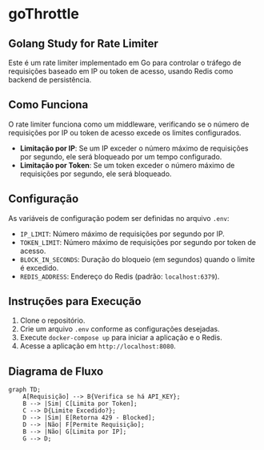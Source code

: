 # goThrottle
## Golang Study for Rate Limiter
Este é um rate limiter implementado em Go para controlar o tráfego de requisições baseado em IP ou token de acesso, usando Redis como backend de persistência.

## Como Funciona

O rate limiter funciona como um middleware, verificando se o número de requisições por IP ou token de acesso excede os limites configurados.

- **Limitação por IP**: Se um IP exceder o número máximo de requisições por segundo, ele será bloqueado por um tempo configurado.
- **Limitação por Token**: Se um token exceder o número máximo de requisições por segundo, ele será bloqueado.

## Configuração

As variáveis de configuração podem ser definidas no arquivo `.env`:

- `IP_LIMIT`: Número máximo de requisições por segundo por IP.
- `TOKEN_LIMIT`: Número máximo de requisições por segundo por token de acesso.
- `BLOCK_IN_SECONDS`: Duração do bloqueio (em segundos) quando o limite é excedido.
- `REDIS_ADDRESS`: Endereço do Redis (padrão: `localhost:6379`).

## Instruções para Execução

1. Clone o repositório.
2. Crie um arquivo `.env` conforme as configurações desejadas.
3. Execute `docker-compose up` para iniciar a aplicação e o Redis.
4. Acesse a aplicação em `http://localhost:8080`.

## Diagrama de Fluxo

```mermaid
graph TD;
    A[Requisição] --> B{Verifica se há API_KEY};
    B --> |Sim| C[Limita por Token];
    C --> D{Limite Excedido?};
    D --> |Sim| E[Retorna 429 - Blocked];
    D --> |Não| F[Permite Requisição];
    B --> |Não| G[Limita por IP];
    G --> D;
```